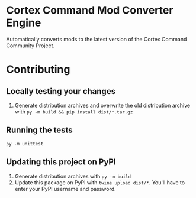 # Cortex Command Mod Converter Engine

Automatically converts mods to the latest version of the Cortex Command Community Project.

# Contributing

## Locally testing your changes

1. Generate distribution archives and overwrite the old distribution archive with `py -m build && pip install dist/*.tar.gz`

## Running the tests
`py -m unittest`

## Updating this project on PyPI

1. Generate distribution archives with `py -m build`
2. Update this package on PyPI with `twine upload dist/*`. You'll have to enter your PyPI username and password.
